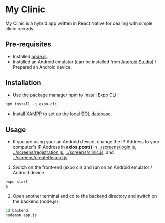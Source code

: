 # My Clinic

My Clinic is a hybrid app written in React Native for dealing with simple clinic records.

## Pre-requisites

- Installed [node.js](https://nodejs.org/en/).
- Installed an Android emulator (can be installed from [Android Studio](https://developer.android.com/studio)) / Prepared an Android device.

## Installation

- Use the package manager [npm](https://www.npmjs.com/) to install [Expo CLI](https://docs.expo.io/workflow/expo-cli/) :

```bash
npm install -g expo-cli
```
- Install [XAMPP](https://www.apachefriends.org/index.html) to set up the local SQL database.

## Usage
- If you are using your an Android device, change the IP Address to your computer's IP Address in **axios.post()** in [../screens/login.js](https://github.com/briankwong65/myClinic/blob/master/screens/login.js), [../screens/registration.js](https://github.com/briankwong65/myClinic/blob/master/screens/registration.js), [../screens/clinic.js](https://github.com/briankwong65/myClinic/blob/master/screens/clinic.js), and [../screens/createRecord.js](https://github.com/briankwong65/myClinic/blob/master/screens/createRecord.js) 
1. Switch on the front-end (expo cli) and run on an Android emulator / Android device :

```bash
expo start
a
```
2. Open another terminal and cd to the backend directory and switch on the backend (node.js) :

```bash
cd backend
nodemon app.js
```
